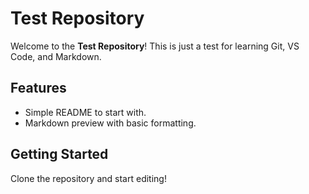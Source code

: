 # Test Repository

Welcome to the **Test Repository**! This is just a test for learning Git, VS Code, and Markdown.

## Features

- Simple README to start with.
- Markdown preview with basic formatting.

## Getting Started

Clone the repository and start editing!

